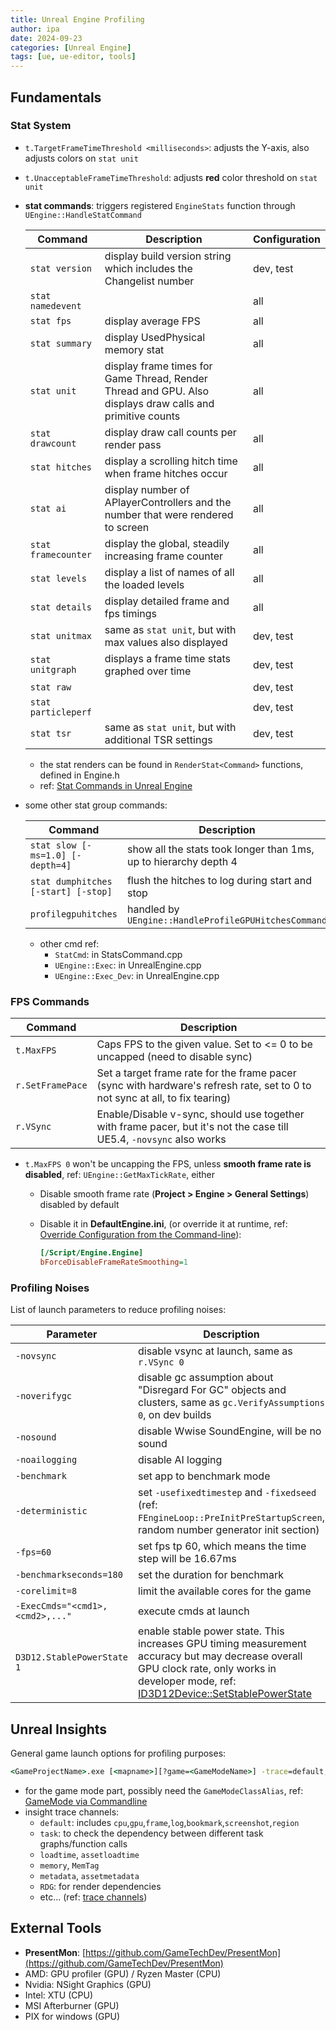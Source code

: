```yaml
---
title: Unreal Engine Profiling
author: ipa
date: 2024-09-23
categories: [Unreal Engine]
tags: [ue, ue-editor, tools]
---
```


## Fundamentals

### Stat System

- `t.TargetFrameTimeThreshold <milliseconds>`: adjusts the Y-axis, also adjusts colors on `stat unit`

- `t.UnacceptableFrameTimeThreshold`: adjusts **red** color threshold on `stat unit`

- **stat commands**: triggers registered `EngineStats` function through `UEngine::HandleStatCommand`

  | Command             | Description                                                  | Configuration |
  | ------------------- | ------------------------------------------------------------ | ------------- |
  | `stat version`      | display build version string which includes the Changelist number | dev, test     |
  | `stat namedevent`   |                                                              | all           |
  | `stat fps`          | display average FPS                                          | all           |
  | `stat summary`      | display UsedPhysical memory stat                             | all           |
  | `stat unit`         | display frame times for Game Thread, Render Thread and GPU.  Also displays draw calls and primitive counts | all           |
  | `stat drawcount`    | display draw call counts per render pass                     | all           |
  | `stat hitches`      | display a scrolling hitch time when frame hitches occur      | all           |
  | `stat ai`           | display number of APlayerControllers and the number that were rendered to screen | all           |
  | `stat framecounter` | display the global, steadily increasing frame counter        | all           |
  | `stat levels`       | display a list of names of all the loaded levels             | all           |
  | `stat details`      | display detailed frame and fps timings                       | all           |
  | `stat unitmax`      | same as `stat unit`, but with max values also displayed      | dev, test     |
  | `stat unitgraph`    | displays a frame time stats graphed over time                | dev, test     |
  | `stat raw`          |                                                              | dev, test     |
  | `stat particleperf` |                                                              | dev, test     |
  | `stat tsr`          | same as `stat unit`, but with additional TSR settings        | dev, test     |

  - the stat renders can be found in `RenderStat<Command>` functions, defined in Engine.h
  - ref: [Stat Commands in Unreal Engine](https://dev.epicgames.com/documentation/en-us/unreal-engine/stat-commands-in-unreal-engine?application_version=5.3)

- some other stat group commands:

  | Command                             | Description                                                  | Configuration |
  | ----------------------------------- | ------------------------------------------------------------ | ------------- |
  | `stat slow [-ms=1.0] [-depth=4]`    | show all the stats took longer than 1ms, up to hierarchy depth 4 | `STAT` macro  |
  | `stat dumphitches [-start] [-stop]` | flush the hitches to log during start and stop               | `STAT` macro  |
  | `profilegpuhitches`                 | handled by `UEngine::HandleProfileGPUHitchesCommand`         | dev, test     |

  - other cmd ref:
    - `StatCmd`: in StatsCommand.cpp
    - `UEngine::Exec`: in UnrealEngine.cpp
    - `UEngine::Exec_Dev`: in UnrealEngine.cpp

### FPS Commands

| Command          | Description                                                  |
| ---------------- | ------------------------------------------------------------ |
| `t.MaxFPS`       | Caps FPS to the given value.  Set to <= 0 to be uncapped (need to disable sync) |
| `r.SetFramePace` | Set a target frame rate for the frame pacer (sync with hardware's refresh rate, set to 0 to not sync at all, to fix tearing) |
| `r.VSync`        | Enable/Disable v-sync, should use together with frame pacer, but it's not the case till UE5.4, `-novsync` also works |

- `t.MaxFPS 0` won't be uncapping the FPS, unless **smooth frame rate is disabled**, ref: `UEngine::GetMaxTickRate`, either 

  - Disable smooth frame rate (**Project > Engine > General Settings**) disabled by default

  - Disable it in **DefaultEngine.ini**, (or override it at runtime, ref: [Override Configuration from the Command-line](https://dev.epicgames.com/documentation/en-us/unreal-engine/configuration-files-in-unreal-engine#overrideconfigurationfromthecommand-line)):

    ```ini
    [/Script/Engine.Engine]
    bForceDisableFrameRateSmoothing=1
    ```

### Profiling Noises

List of launch parameters to reduce profiling noises:

| Parameter                       | Description                                                  |
| ------------------------------- | ------------------------------------------------------------ |
| `-novsync`                      | disable vsync at launch, same as `r.VSync 0`                 |
| `-noverifygc`                   | disable gc assumption about "Disregard For GC" objects and clusters, same as `gc.VerifyAssumptions 0`, on dev builds |
| `-nosound`                      | disable Wwise SoundEngine, will be no sound                  |
| `-noailogging`                  | disable AI logging                                           |
| `-benchmark`                    | set app to benchmark mode                                    |
| `-deterministic`                | set `-usefixedtimestep` and `-fixedseed` (ref: `FEngineLoop::PreInitPreStartupScreen`, random number generator init section) |
| `-fps=60`                       | set fps tp 60, which means the time step will be 16.67ms     |
| `-benchmarkseconds=180`         | set the duration for benchmark                               |
| `-corelimit=8`                  | limit the available cores for the game                       |
| `-ExecCmds="<cmd1>,<cmd2>,..."` | execute cmds at launch                                       |
| `D3D12.StablePowerState 1`      | enable stable power state. This increases GPU timing measurement accuracy but may decrease overall GPU clock rate, only works in developer mode, ref: [ID3D12Device::SetStablePowerState](https://learn.microsoft.com/en-us/windows/win32/api/d3d12/nf-d3d12-id3d12device-setstablepowerstate#remarks) |

## Unreal Insights

General game launch options for profiling purposes:

```cmd
<GameProjectName>.exe [<mapname>][?game=<GameModeName>] -trace=default,task -nosound -noverifygc -novsync, -execcmds="stat namedevents"
```

- for the game mode part, possibly need the `GameModeClassAlias`, ref: [GameMode via Commandline](https://forums.unrealengine.com/t/gamemode-via-commandline/317652/2)
- insight trace channels:
  - `default`: includes `cpu`,`gpu`,`frame`,`log`,`bookmark`,`screenshot`,`region`
  - `task`: to check the dependency between different task graphs/function calls
  - `loadtime`, `assetloadtime`
  - `memory`, `MemTag`
  - `metadata`, `assetmetadata`
  - `RDG`: for render dependencies
  - etc... (ref: [trace channels](https://dev.epicgames.com/documentation/en-us/unreal-engine/unreal-insights-reference-in-unreal-engine-5#tracechannels))

## External Tools

- **PresentMon**: [https://github.com/GameTechDev/PresentMon](https://github.com/GameTechDev/PresentMon)
- AMD: GPU profiler (GPU) / Ryzen Master (CPU)
- Nvidia: NSight Graphics (GPU)
- Intel: XTU (CPU)
- MSI Afterburner (GPU)
- PIX for windows (GPU)